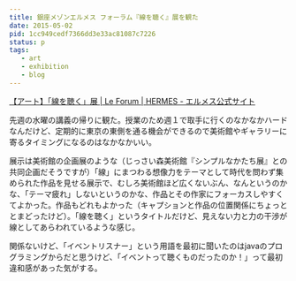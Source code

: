 ```yaml
---
title: 銀座メゾンエルメス フォーラム『線を聴く』展を観た
date: 2015-05-02
pid: 1cc949cedf7366dd3e33ac81087c7226
status: p
tags:
   - art
   - exhibition
   - blog
---
```


[【アート】「線を聴く」展 | Le Forum | HERMES - エルメス公式サイト][1]

 先週の水曜の講義の帰りに観た。授業のため週１で取手に行くのなかなかハードなんだけど、定期的に東京の東側を通る機会ができるので美術館やギャラリーに寄るタイミングになるのはなかなかいい。

展示は美術館の企画展のような（じっさい森美術館『シンプルなかたち展』との共同企画だそうですが）「線」にまつわる想像力をテーマとして時代を問わず集められた作品を見せる展示で、むしろ美術館ほど広くないぶん、なんというのかな、「テーマ疲れ」しないというのかな、作品とその作家にフォーカスしやすくてよかった。作品もどれもよかった（キャプションと作品の位置関係にちょっととまどったけど）。「線を聴く」というタイトルだけど、見えない力と力の干渉が線としてあらわれているような感じ。

関係ないけど、「イベントリスナー」という用語を最初に聞いたのはjavaのプログラミングからだと思うけど、「イベントって聴くものだったのか！」って最初違和感があった気がする。

[1]:	http://www.maisonhermes.jp/ginza/gallery/archives/8115/
